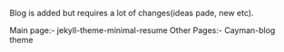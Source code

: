 Blog is added but requires a lot of changes(ideas pade, new etc). 

Main page:- jekyll-theme-minimal-resume
Other Pages:- Cayman-blog theme
